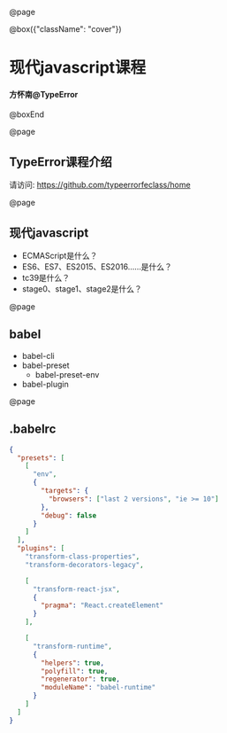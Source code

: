 @page

@box({"className": "cover"})
# 现代javascript课程
#### 方怀南@TypeError
@boxEnd

@page

## TypeError课程介绍

请访问: https://github.com/typeerrorfeclass/home

@page

## 现代javascript

* ECMAScript是什么？
* ES6、ES7、ES2015、ES2016……是什么？
* tc39是什么？
* stage0、stage1、stage2是什么？

@page

## babel

* babel-cli
* babel-preset
  * babel-preset-env
* babel-plugin

@page

## .babelrc

``` json
{
  "presets": [
    [
      "env",
      {
        "targets": {
          "browsers": ["last 2 versions", "ie >= 10"]
        },
        "debug": false
      }
    ]
  ],
  "plugins": [
    "transform-class-properties",
    "transform-decorators-legacy",

    [
      "transform-react-jsx",
      {
        "pragma": "React.createElement"
      }
    ],

    [
      "transform-runtime",
      {
        "helpers": true,
        "polyfill": true,
        "regenerator": true,
        "moduleName": "babel-runtime"
      }
    ]
  ]
}

```